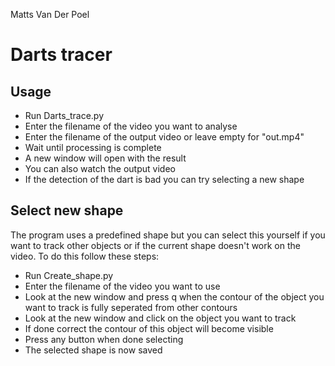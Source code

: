 Matts Van Der Poel
# Darts tracer

## Usage
- Run Darts_trace.py
- Enter the filename of the video you want to analyse 
- Enter the filename of the output video or leave empty for "out.mp4"
- Wait until processing is complete
- A new window will open with the result
- You can also watch the output video
- If the detection of the dart is bad you can try selecting a new shape

## Select new shape
The program uses a predefined shape but you can select this yourself if you want to track other objects or if the current shape doesn't work on the video.
To do this follow these steps:
- Run Create_shape.py
- Enter the filename of the video you want to use
- Look at the new window and press q when the contour of the object you want to track is fully seperated from other contours
- Look at the new window and click on the object you want to track
- If done correct the contour of this object will become visible
- Press any button when done selecting
- The selected shape is now saved 